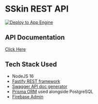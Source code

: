 # SSkin REST API

[![Deploy to App Engine](https://github.com/Capstone-2022-C22-PS080/rest-api/actions/workflows/deploy_app_engine.yml/badge.svg)](https://github.com/Capstone-2022-C22-PS080/rest-api/actions/workflows/deploy_app_engine.yml)

## API Documentation

[Click Here](https://testing-purpose-349114.et.r.appspot.com/)

## Tech Stack Used

- NodeJS 16
- [Fastify REST framework](https://www.fastify.io/)
- [Swagger API doc generator](https://swagger.io/)
- [Prisma ORM](https://www.prisma.io/) used alongside PostgreSQL
- [Firebase Admin](https://github.com/firebase/firebase-admin-node)
